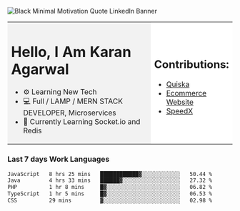 <!-- ![20230107_223458 (1)-01](https://user-images.githubusercontent.com/85556603/212357966-4002f7aa-471b-4b3c-923d-f2b0d543cad5.jpeg) -->

![Black Minimal Motivation Quote LinkedIn Banner](https://github.com/KKA-0/KKA-0/assets/85556603/9f91eebb-d624-46aa-95a9-936d4ae8eaa6)



<table>
  <tr>
    <td style="width: 70%; background-color: #f2f2f2;">
      <h1>Hello, I Am Karan Agarwal</h1>
      <ul>
        <li>⚙ Learning New Tech</li>
        <li>💻 Full / LAMP / MERN STACK DEVELOPER, Microservices</li>
        <li>🙌 Currently Learning Socket.io and Redis</li>  
      </ul>
    </td>
    <td style="width: 30%; background-color: #ffffff;">
      <h2>Contributions:</h2>
      <ul>
        <li><a href="https://github.com/KKA-0/Quiska">Quiska</a></li>
         <li><a href="https://agarwal-handloom.web.app/">Ecommerce Website</a></li>
         <li><a href="https://github.com/Linkin143/SpeedX">SpeedX</a></li>
      </ul>
    </td>
  </tr>
</table>



<h3>Last 7 days Work Languages </h3> 
     
<!--START_SECTION:waka-->

```txt
JavaScript   8 hrs 25 mins   ████████████▓░░░░░░░░░░░░   50.44 %
Java         4 hrs 33 mins   ██████▓░░░░░░░░░░░░░░░░░░   27.32 %
PHP          1 hr 8 mins     █▓░░░░░░░░░░░░░░░░░░░░░░░   06.82 %
TypeScript   1 hr 5 mins     █▓░░░░░░░░░░░░░░░░░░░░░░░   06.53 %
CSS          29 mins         ▓░░░░░░░░░░░░░░░░░░░░░░░░   02.98 %
```

<!--END_SECTION:waka-->
